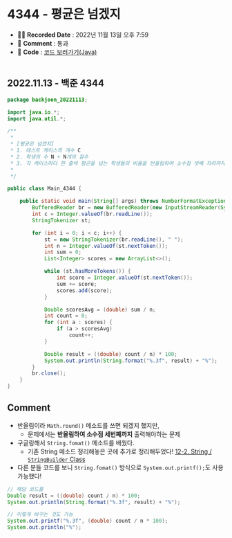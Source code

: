 # 4344 - 평균은 넘겠지

- ✍🏻 **Recorded Date** : 2022년 11월 13일 오후 7:59
- 💬 **Comment** : 통과
- 📌 **Code** : [코드 보러가기(Java)](https://github.com/6suk/TIL/tree/master/Baekjoon/src/backjoon_202211)
  <br>
  <br>

## 2022.11.13 - 백준 4344

```java
package backjoon_20221113;

import java.io.*;
import java.util.*;

/**
 *
 * [평균은 넘겠지]
 * 1. 테스트 케이스의 개수 C
 * 2. 학생의 수 N + N개의 점수
 * 3. 각 케이스마다 한 줄씩 평균을 넘는 학생들의 비율을 반올림하여 소수점 셋째 자리까지 출력한다.
 *
 */

public class Main_4344 {

	public static void main(String[] args) throws NumberFormatException, IOException {
		BufferedReader br = new BufferedReader(new InputStreamReader(System.in));
		int c = Integer.valueOf(br.readLine());
		StringTokenizer st;

		for (int i = 0; i < c; i++) {
			st = new StringTokenizer(br.readLine(), " ");
			int n = Integer.valueOf(st.nextToken());
			int sum = 0;
			List<Integer> scores = new ArrayList<>();

			while (st.hasMoreTokens()) {
				int score = Integer.valueOf(st.nextToken());
				sum += score;
				scores.add(score);
			}

			Double scoresAvg = (double) sum / n;
			int count = 0;
			for (int a : scores) {
				if (a > scoresAvg)
					count++;
			}

			Double result = ((double) count / n) * 100;
			System.out.println(String.format("%.3f", result) + "%");
		}
		br.close();
	}
}
```

## Comment

- 반올림이라 `Math.round()` 메소드를 쓰면 되겠지 했지만,
  - 문제에서는 **반올림하여 소수점 세번째까지** 출력해야하는 문제
- 구글링해서 `String.fomat()` 메소드를 배웠다.
  - 기존 String 메소드 정리해놓은 곳에 추가로 정리해두었다!
    [12-2. String / `StringBuilder` Class](https://www.notion.so/12-2-String-StringBuilder-Class-9647b551ea5d4d27ad359b3168cdf897)
- 다른 분들 코드를 보니 `String.fomat()` 방식으로 `System.out.printf();`도 사용 가능했다!

```java
// 해당 코드를
Double result = ((double) count / n) * 100;
System.out.println(String.format("%.3f", result) + "%");

// 이렇게 바꾸는 것도 가능
System.out.printf("%.3f", (double) count / n * 100);
System.out.println("%");
```
